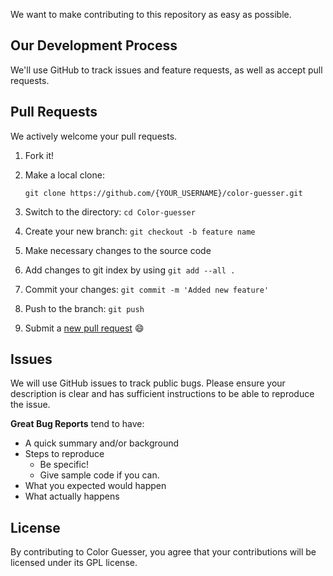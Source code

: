 
We want to make contributing to this repository as easy as possible.


## Our Development Process
We'll use GitHub to track issues and feature requests, as well as accept pull requests.

## Pull Requests

We actively welcome your pull requests.

1.  Fork it!
2.  Make a local clone:


		git clone https://github.com/{YOUR_USERNAME}/color-guesser.git

3.  Switch to the directory:  `cd Color-guesser`
4.  Create your new branch:  `git checkout -b feature name`
5.  Make necessary changes to the source code
6.  Add changes to git index by using  `git add --all .`
7.  Commit your changes:  `git commit -m 'Added new feature'`
8.  Push to the branch:  `git push`
9.  Submit a  [new pull request](https://github.com/shubham0812/color-guesser/pull/new) 😄
## Issues

We will use GitHub issues to track public bugs. Please ensure your description is clear and has sufficient instructions to be able to reproduce the issue.

**Great Bug Reports**  tend to have:

-   A quick summary and/or background
-   Steps to reproduce
    -   Be specific!
    -   Give sample code if you can.
-   What you expected would happen
-   What actually happens


## License

By contributing to Color Guesser, you agree that your contributions will be licensed under its GPL license.
